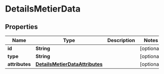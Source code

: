 # DetailsMetierData

## Properties
Name | Type | Description | Notes
------------ | ------------- | ------------- | -------------
**id** | **String** |  |  [optional]
**type** | **String** |  |  [optional]
**attributes** | [**DetailsMetierDataAttributes**](DetailsMetierDataAttributes.md) |  |  [optional]
